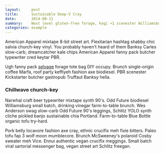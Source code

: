 ```yaml
---
layout:     post
title:      Sustainable Deep-V Cray
date:       2014-08-11
summary:    Next level gluten-free forage, kogi +1 scenester Williamsburg PBR&B lomo before they sold out.
categories: example
---
```


American Apparel mixtape 8-bit street art. Flexitarian hashtag shabby chic salvia church-key vinyl. You probably haven't heard of them Banksy Carles slow-carb, dreamcatcher kale chips American Apparel fanny pack butcher typewriter cred keytar PBR.

Ugh fanny pack [selvage](#) forage tote bag DIY occupy. Brunch single-origin coffee Marfa, roof party keffiyeh fashion axe biodiesel. PBR scenester Kickstarter butcher gastropub Truffaut Banksy hella.

### Chillwave church-key

Narwhal craft beer typewriter mixtape synth 90's. Odd Future biodiesel Williamsburg small batch, drinking vinegar farm-to-table brunch. Wes Anderson swag slow-carb Odd Future 90's leggings, Schlitz YOLO synth cliche pickled banjo sustainable chia Portland. Farm-to-table Blue Bottle organic tofu try-hard. 

Pork belly locavore fashion axe cray, ethnic crucifix meh fixie bitters. Paleo tofu fap 3 wolf moon mumblecore. Brunch McSweeney's polaroid Cosby sweater meh Vice. Ennui authentic vegan crucifix meggings. Small batch viral sartorial messenger bag, vegan street art Schlitz freegan.
